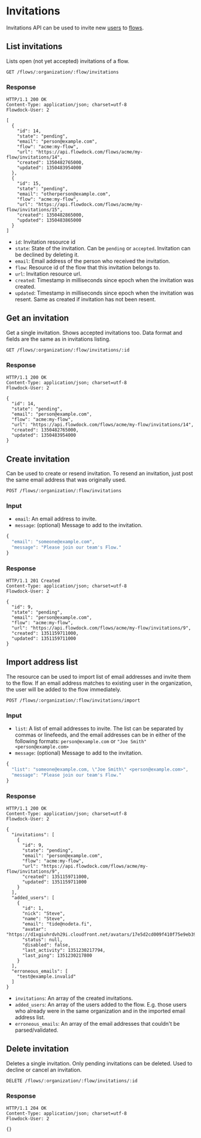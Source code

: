 # Invitations

Invitations API can be used to invite new [users](Users) to [flows](Flows).

## List invitations
Lists open (not yet accepted) invitations of a flow.

```
GET /flows/:organization/:flow/invitations
```

### Response
```
HTTP/1.1 200 OK
Content-Type: application/json; charset=utf-8
Flowdock-User: 2
```
```
[
  {
    "id": 14,
    "state": "pending",
    "email": "person@example.com",
    "flow": "acme:my-flow",
    "url": "https://api.flowdock.com/flows/acme/my-flow/invitations/14",
    "created": 1350482765000,
    "updated": 1350483954000
  },
  {
    "id": 15,
    "state": "pending",
    "email": "otherperson@example.com",
    "flow": "acme:my-flow",
    "url": "https://api.flowdock.com/flows/acme/my-flow/invitations/15",
    "created": 1350482865000,
    "updated": 1350483865000
  }
]
```

* `id`: Invitation resource id
* `state`: State of the invitation. Can be `pending` or `accepted`. Invitation can be declined by deleting it.
* `email`: Email address of the person who received the invitation.
* `flow`: Resource id of the flow that this invitation belongs to.
* `url`: Invitation resource url.
* `created`: Timestamp in milliseconds since epoch when the invitation was created.
* `updated`: Timestamp in milliseconds since epoch when the invitation was resent. Same as created if invitation has not been resent.

## Get an invitation

Get a single invitation. Shows accepted invitations too. Data format and fields are the same as in invitations listing.

```
GET /flows/:organization/:flow/invitations/:id
```

### Response
```
HTTP/1.1 200 OK
Content-Type: application/json; charset=utf-8
Flowdock-User: 2
```
```
{
  "id": 14,
  "state": "pending",
  "email": "person@example.com",
  "flow": "acme:my-flow",
  "url": "https://api.flowdock.com/flows/acme/my-flow/invitations/14",
  "created": 1350482765000,
  "updated": 1350483954000
}
```

## Create invitation

Can be used to create or resend invitation. To resend an invitation, just post the same email address that was originally used.

```
POST /flows/:organization/:flow/invitations
```

### Input

* `email`: An email address to invite.
* `message`: (optional) Message to add to the invitation.

```javascript
{
  "email": "someone@example.com",
  "message": "Please join our team's Flow."
}
```

### Response
```
HTTP/1.1 201 Created
Content-Type: application/json; charset=utf-8
Flowdock-User: 2
```
```
{
  "id": 9,
  "state": "pending",
  "email": "person@example.com",
  "flow": "acme:my-flow",
  "url": "https://api.flowdock.com/flows/acme/my-flow/invitations/9",
  "created": 1351159711000,
  "updated": 1351159711000
}
```

## Import address list

The resource can be used to import list of email addresses and invite them to the flow. If an email address matches to existing user in the organization, the user will be added to the flow immediately.

```
POST /flows/:organization/:flow/invitations/import
```

### Input

* `list`: A list of email addresses to invite. The list can be separated by commas or linefeeds, and the email addresses can be in either of the following formats: `person@example.com` or `"Joe Smith" <person@example.com>`
* `message`: (optional) Message to add to the invitation.

```javascript
{
  "list": "someone@example.com, \"Joe Smith\" <person@example.com>",
  "message": "Please join our team's Flow."
}
```

### Response
```
HTTP/1.1 200 OK
Content-Type: application/json; charset=utf-8
Flowdock-User: 2
```
```
{
  "invitations": [
    {
      "id": 9,
      "state": "pending",
      "email": "person@example.com",
      "flow": "acme:my-flow",
      "url": "https://api.flowdock.com/flows/acme/my-flow/invitations/9",
      "created": 1351159711000,
      "updated": 1351159711000
    }
  ],
  "added_users": [
    {
      "id": 1,
      "nick": "Steve",
      "name": "Steve",
      "email": "tide@nodeta.fi",
      "avatar": "https://d1xgiuhrdvh29i.cloudfront.net/avatars/17e5d2cd009f410f75e9eb39f1b54d1c/",
      "status": null,
      "disabled": false,
      "last_activity": 1351230217794,
      "last_ping": 1351230217800
    }
  ],
  "erroneous_emails": [
    "test@example.invalid"
  ]
}
```

* `invitations`: An array of the created invitations.
* `added_users`: An array of the users added to the flow. E.g. those users who already were in the same organization and in the imported email address list.
* `erroneous_emails`: An array of the email addresses that couldn't be parsed/validated.


## Delete invitation

Deletes a single invitation. Only pending invitations can be deleted. Used to decline or cancel an invitation.

```
DELETE /flows/:organization/:flow/invitations/:id
```

### Response
```
HTTP/1.1 204 OK
Content-Type: application/json; charset=utf-8
Flowdock-User: 2
```
```
{}
```
